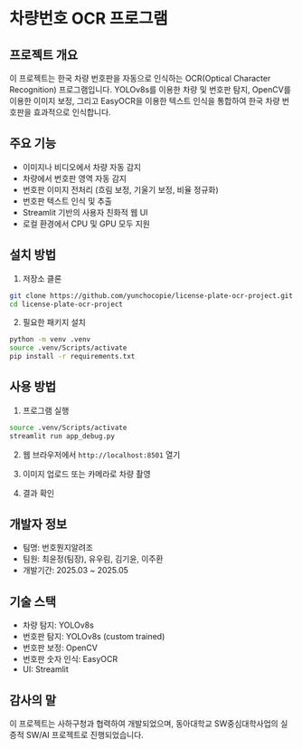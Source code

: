 # 차량번호 OCR 프로그램

## 프로젝트 개요
이 프로젝트는 한국 차량 번호판을 자동으로 인식하는 OCR(Optical Character Recognition) 프로그램입니다. YOLOv8s를 이용한 차량 및 번호판 탐지, OpenCV를 이용한 이미지 보정, 그리고 EasyOCR을 이용한 텍스트 인식을 통합하여 한국 차량 번호판을 효과적으로 인식합니다.

## 주요 기능
- 이미지나 비디오에서 차량 자동 감지
- 차량에서 번호판 영역 자동 감지
- 번호판 이미지 전처리 (흐림 보정, 기울기 보정, 비율 정규화)
- 번호판 텍스트 인식 및 추출
- Streamlit 기반의 사용자 친화적 웹 UI
- 로컬 환경에서 CPU 및 GPU 모두 지원

## 설치 방법
1. 저장소 클론
```bash
git clone https://github.com/yunchocopie/license-plate-ocr-project.git
cd license-plate-ocr-project
```

2. 필요한 패키지 설치
```bash
python -m venv .venv
source .venv/Scripts/activate
pip install -r requirements.txt
```

## 사용 방법
1. 프로그램 실행
```bash
source .venv/Scripts/activate
streamlit run app_debug.py
```

2. 웹 브라우저에서 `http://localhost:8501` 열기

3. 이미지 업로드 또는 카메라로 차량 촬영

4. 결과 확인

## 개발자 정보
- 팀명: 번호뭔지알려조
- 팀원: 최윤정(팀장), 유우림, 김기윤, 이주환
- 개발기간: 2025.03 ~ 2025.05

## 기술 스택
- 차량 탐지: YOLOv8s
- 번호판 탐지: YOLOv8s (custom trained)
- 번호판 보정: OpenCV
- 번호판 숫자 인식: EasyOCR
- UI: Streamlit

## 감사의 말
이 프로젝트는 사하구청과 협력하여 개발되었으며, 동아대학교 SW중심대학사업의 실증적 SW/AI 프로젝트로 진행되었습니다.
